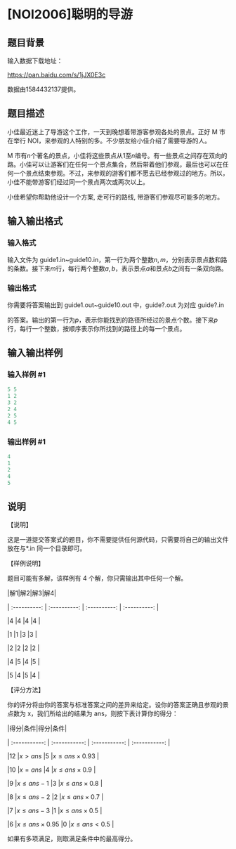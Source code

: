 # [NOI2006]聪明的导游

## 题目背景

输入数据下载地址：

https://pan.baidu.com/s/1jJX0E3c

数据由1584432137提供。

## 题目描述

小佳最近迷上了导游这个工作，一天到晚想着带游客参观各处的景点。正好 M 市在举行 NOI，来参观的人特别的多。不少朋友给小佳介绍了需要导游的人。

M 市有$n$个著名的景点，小佳将这些景点从$1$至$n$编号。有一些景点之间存在双向的路。小佳可以让游客们在任何一个景点集合，然后带着他们参观，最后也可以在任何一个景点结束参观。不过，来参观的游客们都不愿去已经参观过的地方。所以，小佳不能带游客们经过同一个景点两次或两次以上。

小佳希望你帮助他设计一个方案, 走可行的路线, 带游客们参观尽可能多的地方。

## 输入输出格式

### 输入格式

输入文件为 guide1.in~guide10.in，第一行为两个整数$n,m$，分别表示景点数和路的条数。接下来$m$行，每行两个整数$a,b$，表示景点$a$和景点$b$之间有一条双向路。

### 输出格式

你需要将答案输出到 guide1.out~guide10.out 中，guide?.out 为对应 guide?.in

的答案。输出的第一行为$p$，表示你能找到的路径所经过的景点个数。接下来$p$ 行，每行一个整数，按顺序表示你所找到的路径上的每一个景点。

## 输入输出样例

### 输入样例 #1

```cpp
5 5
1 2
3 2
2 4
2 5
4 5

```
### 输出样例 #1

```cpp
4
1
2
4
5

```
## 说明

【说明】

这是一道提交答案式的题目，你不需要提供任何源代码，只需要将自己的输出文件放在与*.in 同一个目录即可。

【样例说明】

题目可能有多解，该样例有 4 个解，你只需输出其中任何一个解。

|解$1$|解$2$|解$3$|解$4$|

| :----------: | :----------: | :----------: | :----------: |

|4 |4 |4 |4 |

|1 |1 |3 |3 |

|2 |2 |2 |2 |

|4 |5 |4 |5 |

|5 |4 |5 |4 |

【评分方法】

你的评分将由你的答案与标准答案之间的差异来给定。设你的答案正确且参观的景点数为 x，我们所给出的结果为 ans，则按下表计算你的得分：

|得分|条件|得分|条件|

| :-----------: | :-----------: | :-----------: | :-----------: |

|$12$ |$x>ans$ |$5$ |$x \leq ans \times 0.93$ |

|$10$ |$x=ans$ |$4$ |$x \leq ans \times 0.9$ |

|$9$ |$x \leq ans-1$ |$3$ |$x \leq ans \times 0.8$ |

|$8$ |$x \leq ans-2$ |$2$ |$x \leq ans \times 0.7$ |

|$7$ |$x \leq ans-3$ |$1$ |$x \leq ans \times 0.5$ |

|$6$ |$x \leq ans \times 0.95$ |$0$ |$x \leq ans < 0.5$ |

如果有多项满足，则取满足条件中的最高得分。

